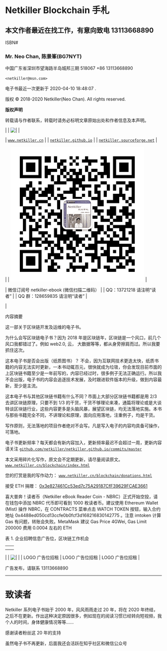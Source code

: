 # Netkiller Blockchain 手札

## 本文作者最近在找工作，有意向致电 13113668890

ISBN# 

### Mr. Neo Chan, 陈景峯(BG7NYT)

中国广东省深圳市望海路半岛城邦三期
518067
+86 13113668890

`<netkiller@msn.com>`

电子书最近一次更新于 2020-04-10 18:48:07 .

版权 © 2018-2020 Netkiller(Neo Chan). All rights reserved.

**版权声明**

转载请与作者联系，转载时请务必标明文章原始出处和作者信息及本声明。

|  &#124; ![ &#124;](https://creativecommons.org/licenses/by/4.0/)  |  

&#124; [`www.netkiller.cn`](http://www.netkiller.cn) &#124;
&#124; [`netkiller.github.io`](http://netkiller.github.io/) &#124;
&#124; [`netkiller.sourceforge.net`](http://netkiller.sourceforge.net/) &#124;

 |  &#124; ![ &#124;](img/weixin.jpg)  |  

&#124; 微信订阅号 netkiller-ebook (微信扫描二维码） &#124;
&#124; QQ：13721218 请注明“读者” &#124;
&#124; QQ 群：128659835 请注明“读者” &#124;

 |

内容摘要

这一部关于区块链开发及运维的电子书。

为什么会写区块链电子书？因为 2018 年是区块链年，区块链是一个风口，前几个风口我都错过了。例如 web2.0, 云， 大数据等等，都从身旁擦肩而过。所以我要抓住这次。

这本电子书是否会出版（纸质图书）？ 不会，因为互联网技术更迭太快，纸质书籍的内容无法实时更新，一本书动辄百元，很快就成为垃圾，你会发现目前市面的上区块链书籍至少是一年前写的，内容已经过时，很多例子无法正确运行。所以我不会出版，电子书的内容会追逐技术发展，及时跟进软件版本的升级，做到内容最新，至少是主流。

这本电子书与其他区块链书籍有什么不同？市面上大部分区块链书籍都是用 2/3 去讲区块链原理，只要不到 1/3 的干货，干货不够理论来凑，通篇将理论或是大谈特谈区块链行业，这些内容更多是头脑风暴，展望区块链，均无法落地实施。本书与那些书籍完全不同，不讲理论和原理，面向应用落地，注重例子，均是干货。

写作原则，无法落地的项目作者绝对不会写。凡是写入电子的内容均具备可操作，可落地。

电子书更新频率？每天都会有新内容加入，更新频率最迟不会超过一周，更新内容请关注 [`github.com/netkiller/netkiller.github.io/commits/master`](https://github.com/netkiller/netkiller.github.io/commits/master)

本文采用碎片化写作，原文会不定期更新，请尽量阅读原文。 [`www.netkiller.cn/blockchain/index.html`](http://www.netkiller.cn/blockchain/index.html)

您的打赏是我的写作动力： [`www.netkiller.cn/blockchain/donations.html`](http://www.netkiller.cn/blockchain/donations.html)

接受 ETH 捐赠： [0x3e827461Cc53ed7c75A29187CfF39629FCAE3661](https://etherscan.io/address/0x3e827461Cc53ed7c75A29187CfF39629FCAE3661)

喜大普奔！读者币（Netkiller eBook Reader Coin - NBRC）正式开始空投，请在钱包中添加 NBRC 代币即可看到 1000 枚读者币。建议使用 Ethereum Wallet (Mist) 操作 NBRC，在 CONTRACTS 菜单点击 WATCH TOKEN 按钮，输入合约地址 0x4488ed050cd13ccfe0b0fcf3d168216830142775 。注意 imtoken 计算 Gas 有问题，转账会失败。MetaMask 建议 Gas Price 4GWei, Gas Limit 200000 费用 0.0004 左右的 ETH

表 1. 企业招聘信息广告位，区块链工作机会

|  |  |
| --- | --- |
|  |  |
|  |  |

|  &#124; ![ &#124;](http://www.yungeen.cn)  |  | LOGO 广告位招租 | LOGO 广告位招租 | LOGO 广告位招租 |

广告发布，请联系 13113668890

* * *

# 致读者

Netkiller 系列电子书始于 2000 年，风风雨雨走过 20 年，将在 2020 年终结，之后不在更新。作出这种决定原因很多，例如现在的阅读习惯已经转向短视频，我个人的时间，身体健康情况等等......

感谢读者粉丝这 20 年的支持

虽然电子书不再更新，后面我还会活跃在知乎社区和微信公众号
